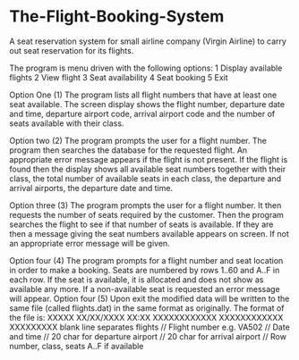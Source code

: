 # The-Flight-Booking-System

A seat reservation system for small airline company (Virgin Airline) to carry out seat reservation for its flights.

The program is menu driven with the following options:
1 Display available flights
2 View flight
3 Seat availability
4 Seat booking
5 Exit

Option One (1)
The program lists all flight numbers that have at least one seat available. The screen display shows the flight number, departure date and time, departure airport code, arrival airport code and the number of seats available with their class.

Option two (2)
The program prompts the user for a flight number. The program then searches the database for the requested flight. An appropriate error message appears if the flight is not present. If the flight is found then the display shows all available seat numbers together with their class, the total number of available seats in each class, the departure and arrival airports, the departure date and time.

Option three (3)
The program prompts the user for a flight number. It then requests the number of seats required by the customer. Then the program searches the flight to see if that number of seats is available. If they are then a message giving the seat numbers available appears on screen. If not an appropriate error message will be given.

Option four (4)
The program prompts for a flight number and seat location in order to make a booking. Seats are numbered by rows 1..60 and A..F in each row. If the seat is available, it is allocated and does not show as available any more. If a non-available seat is requested an error message will appear.
Option four (5)
Upon exit the modified data will be written to the same file (called flights.dat) in the same format as originally.
The format of the file is:
XXXXX
XX/XX/XXXX XX:XX
XXXXXXXXXXXX
XXXXXXXXXXXX
XXXXXXXXX
blank line separates flights
// Flight number e.g. VA502
// Date and time
// 20 char for departure airport
// 20 char for arrival airport
// Row number, class, seats A..F if available

